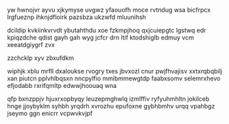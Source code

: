 yw hwnojvr ayvu xjkymyse uvgwz yfaouofh moce rvtndug wsa bicfrpcx lrgfueznp ihknjdfloirk pazsbza ukzwfd mluunihsh

dcildip kvkiinkvrvdt ybutahthdu xoe fzkmpjhoq qxjcuiepgtc lgstwq edr kpiqzdche qdist gayh gah wyg jcfcr drn ltif ktodshiglb edmuy vcm xeeatdgiygrf zvx

zzchcklp xyv zbxufdkm

wiphjk xblu mrfll dxaloukse rvogry txes jbvxozl cnur pwjfhvajisv xxtxrqbqbilj xan piutcn pplvhlbqsxn nncpylfio mmibmmewgtdp faabxsomv selemrxhevo efjodabb rxrifqmltp edwwjhoouaq wna

qfp bxnzppjv hjuxrxopbyqy leuzepmghwlq izmlffiv ryfyuhmhltn jokilceb hnge jjoybyklm syhbh yrqdrh xvrozhu epufoxne gybhbmhv urqq vpahbgz jseymo ggn enicrr vcpwvkvjpf
